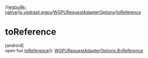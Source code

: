 //[wgpu4k-native](../../../index.md)/[io.ygdrasil.wgpu](../index.md)/[WGPURequestAdapterOptions](index.md)/[toReference](to-reference.md)

# toReference

[android]\
open fun [toReference](to-reference.md)(): [WGPURequestAdapterOptions.ByReference](../../io.ygdrasil.wgpu.android/-w-g-p-u-request-adapter-options/-by-reference/index.md)